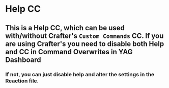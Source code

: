 # Help CC

## This is a Help CC, which can be used with/without Crafter's `Custom Commands` CC. If you are using Crafter's you need to disable both Help and CC in Command Overwrites in YAG Dashboard

### If not, you can just disable help and alter the settings in the Reaction file. 